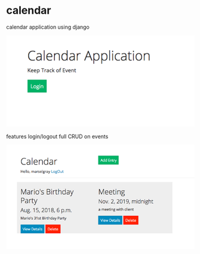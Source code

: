# calendar

calendar application using django


![](images/home.png)


features login/logout full CRUD on events


![](images/views.png)

